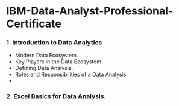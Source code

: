 # **IBM-Data-Analyst-Professional-Certificate**

### **1. Introduction to Data Analytics**
+ Modern Data Ecosystem.
+ Key Players in the Data Ecosystem.
+ Defining Data Analysis. 
+ Roles and Responsibilities of a Data Analysis
+ 
### **2. Excel Basics for Data Analysis.**
###
###
